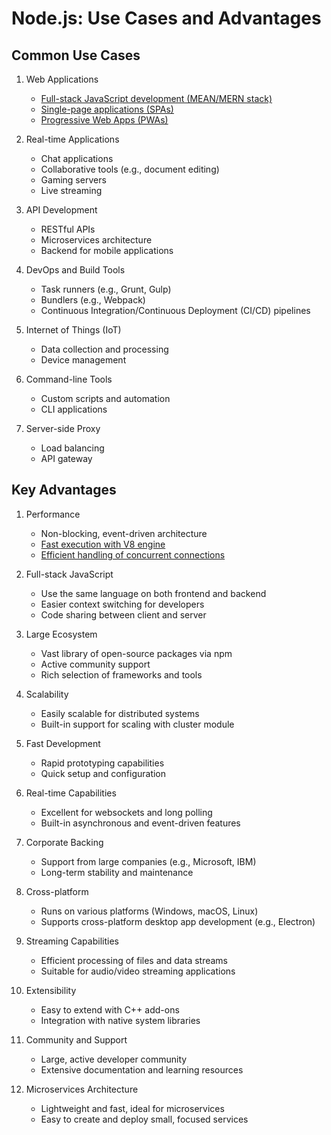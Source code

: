 # Node.js: Use Cases and Advantages

## Common Use Cases

1. Web Applications
   - [Full-stack JavaScript development (MEAN/MERN stack)](https://github.com/longvv/NodeJS-begin-to-advance-in-2-weeks/blob/main/Week-1_Days%201-2/mean-mern-stack-nodejs.md)
   - [Single-page applications (SPAs)](https://github.com/longvv/NodeJS-begin-to-advance-in-2-weeks/blob/main/Week-1_Days%201-2/nodejs-single-page-applications.md)
   - [Progressive Web Apps (PWAs)](https://github.com/longvv/NodeJS-begin-to-advance-in-2-weeks/blob/main/Week-1_Days%201-2/nodejs-progressive-web-apps.md)

2. Real-time Applications
   - Chat applications
   - Collaborative tools (e.g., document editing)
   - Gaming servers
   - Live streaming

3. API Development
   - RESTful APIs
   - Microservices architecture
   - Backend for mobile applications

4. DevOps and Build Tools
   - Task runners (e.g., Grunt, Gulp)
   - Bundlers (e.g., Webpack)
   - Continuous Integration/Continuous Deployment (CI/CD) pipelines

5. Internet of Things (IoT)
   - Data collection and processing
   - Device management

6. Command-line Tools
   - Custom scripts and automation
   - CLI applications

7. Server-side Proxy
   - Load balancing
   - API gateway

## Key Advantages

1. Performance
   - Non-blocking, event-driven architecture
   - [Fast execution with V8 engine](https://github.com/longvv/NodeJS-begin-to-advance-in-2-weeks/blob/main/Week-1_Days%201-2/nodejs-v8-fast-execution.md)
   - [Efficient handling of concurrent connections](https://github.com/longvv/NodeJS-begin-to-advance-in-2-weeks/blob/main/Week-1_Days%201-2/nodejs-concurrent-connections.md)

2. Full-stack JavaScript
   - Use the same language on both frontend and backend
   - Easier context switching for developers
   - Code sharing between client and server

3. Large Ecosystem
   - Vast library of open-source packages via npm
   - Active community support
   - Rich selection of frameworks and tools

4. Scalability
   - Easily scalable for distributed systems
   - Built-in support for scaling with cluster module

5. Fast Development
   - Rapid prototyping capabilities
   - Quick setup and configuration

6. Real-time Capabilities
   - Excellent for websockets and long polling
   - Built-in asynchronous and event-driven features

7. Corporate Backing
   - Support from large companies (e.g., Microsoft, IBM)
   - Long-term stability and maintenance

8. Cross-platform
   - Runs on various platforms (Windows, macOS, Linux)
   - Supports cross-platform desktop app development (e.g., Electron)

9. Streaming Capabilities
   - Efficient processing of files and data streams
   - Suitable for audio/video streaming applications

10. Extensibility
    - Easy to extend with C++ add-ons
    - Integration with native system libraries

11. Community and Support
    - Large, active developer community
    - Extensive documentation and learning resources

12. Microservices Architecture
    - Lightweight and fast, ideal for microservices
    - Easy to create and deploy small, focused services
